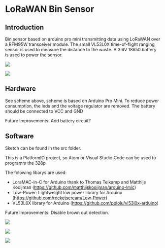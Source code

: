 

# LoRaWAN Bin Sensor

## Introduction

Bin sensor based on arduino pro mini transmitting data using LoRaWAN over a RFM95W transceiver module. The small VL53L0X time-of-flight ranging sensor is used to measure the distance to the waste. A 3.6V 18650 battery is used to power the sensor. 

![](https://raw.githubusercontent.com/henri98/LoRaWAN-Bin-Sensor/master/img/1535716462895.png)

![](https://raw.githubusercontent.com/henri98/LoRaWAN-Bin-Sensor/master/img/scheme.png)

## Hardware

See scheme above, scheme is based on Arduino Pro Mini. To reduce power consumption, the leds and the voltage regulator are removed. The battery should be connected to VCC and GND

Future Improvements:
Add battery circuit?

## Software

Sketch can be found in the src folder.

This is a PlatformIO project, so Atom or Visual Studio Code can be used to programm the 328p

The folowing libarys are used:

- LoraMAC-in-C for Arduino thank to Thomas Telkamp and Matthijs Kooijman (https://github.com/matthijskooijman/arduino-lmic)
- Low-Power: Lightweight low power library for Arduino (https://github.com/rocketscream/Low-Power)
- VL53L0X library for Arduino (https://github.com/pololu/vl53l0x-arduino)

Future Improvements:
Disable brown out detection.


![](https://raw.githubusercontent.com/henri98/LoRaWAN-Bin-Sensor/master/img/1535716333198.png)

![](https://raw.githubusercontent.com/henri98/LoRaWAN-Bin-Sensor/master/img/1535716340736.png)

![](https://raw.githubusercontent.com/henri98/LoRaWAN-Bin-Sensor/master/img/1535716366459.png)
